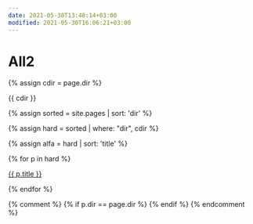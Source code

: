```yaml
---
date: 2021-05-30T13:48:14+03:00
modified: 2021-05-30T16:06:21+03:00
---
```


# All2

{% assign cdir = page.dir %}

{{ cdir }}

{% assign sorted = site.pages | sort: 'dir' %}

{% assign hard = sorted | where: "dir",  cdir %}

{% assign alfa = hard | sort: 'title' %}


<div id="navigation">
{% for p in hard %}
<p><a href="{{ p.url }}">{{ p.title }}</a></p>
{% endfor %}
</div>

{% comment %}
{% if p.dir == page.dir %}
{% endif %}
{% endcomment %}
